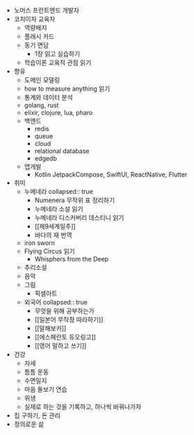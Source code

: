 - 노머스 프런트엔드 개발자
- 코치이자 교육자
	- 역량배지
	- 플래시 카드
	- 동기 면담
		- 1장 읽고 실습하기
	- 학습이론 교육적 관점 읽기
- 향유
	- 도메인 모델링
	- how to measure anything 읽기
	- 통계와 데이터 분석
	- golang, rust
	- elixir, clojure, lua, pharo
	- 백엔드
		- redis
		- queue
		- cloud
		- relational database
		- edgedb
	- 앱개발
		- Kotlin JetpackCompose, SwiftUI, ReactNative, Flutter
- 취미
	- 누메네라
	  collapsed:: true
		- Numenera 무작위 표 정리하기
		- 누메네라 소설 읽기
		- 누메네라 디스커버리 데스티니 읽기
		- [[제9세계일주]]
		- 바다의 재 번역
	- iron sworn
	- Flying Circus 읽기
		- Whisphers from the Deep
	- 추리소설
	- 음악
	- 그림
		- 픽셀아트
	- 외국어
	  collapsed:: true
		- 무엇을 위해 공부하는가
		- [[일본어 무작정 따라하기]]
		- [[말해보카]]
		- [[에스페란토 듀오링고]]
		- [[영어 말하고 쓰기]]
- 건강
	- 자세
	- 틈틈 운동
	- 수면일지
	- 마음 돌보기 연습
	- 위생
	- 실제로 하는 것을 기록하고, 하나씩 바꿔나가자
- 집 구하기, 돈 관리
- 정의로운 삶